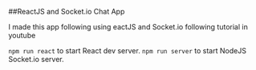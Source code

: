 ##ReactJS and Socket.io Chat App 

I made this app following using eactJS and Socket.io following tutorial in youtube

``` npm run react ``` to start React dev server.
``` npm run server ``` to start NodeJS Socket.io server.


